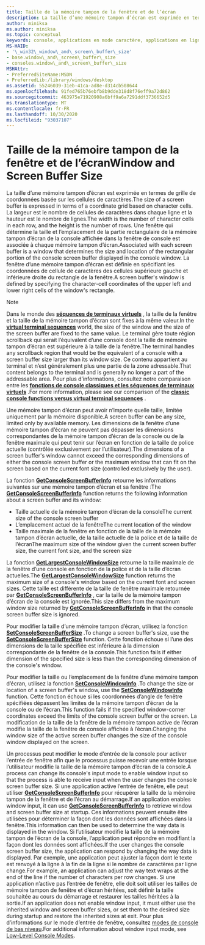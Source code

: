 ```yaml
---
title: Taille de la mémoire tampon de la fenêtre et de l’écran
description: La taille d’une mémoire tampon d’écran est exprimée en termes de grille de coordonnées basée sur les cellules de caractères.
author: miniksa
ms.author: miniksa
ms.topic: conceptual
keywords: console, applications en mode caractère, applications en ligne de commande, applications de terminal, API console
MS-HAID:
- '\_win32\_window\_and\_screen\_buffer\_size'
- base.window\_and\_screen\_buffer\_size
- consoles.window\_and\_screen\_buffer\_size
MSHAttr:
- PreferredSiteName:MSDN
- PreferredLib:/library/windows/desktop
ms.assetid: 55246039-31eb-41ca-ad8e-d314cb508644
ms.openlocfilehash: 91fed765b76ebfb8b9dde318d8f76eff9a72d862
ms.sourcegitcommit: 463975e71920908a6bff9a6a7291ddf3736652d5
ms.translationtype: MT
ms.contentlocale: fr-FR
ms.lasthandoff: 10/30/2020
ms.locfileid: "93037107"
---
```

# <a name="window-and-screen-buffer-size"></a><span data-ttu-id="fb3f4-104">Taille de la mémoire tampon de la fenêtre et de l’écran</span><span class="sxs-lookup"><span data-stu-id="fb3f4-104">Window and Screen Buffer Size</span></span>

<span data-ttu-id="fb3f4-105">La taille d’une mémoire tampon d’écran est exprimée en termes de grille de coordonnées basée sur les cellules de caractères.</span><span class="sxs-lookup"><span data-stu-id="fb3f4-105">The size of a screen buffer is expressed in terms of a coordinate grid based on character cells.</span></span> <span data-ttu-id="fb3f4-106">La largeur est le nombre de cellules de caractères dans chaque ligne et la hauteur est le nombre de lignes.</span><span class="sxs-lookup"><span data-stu-id="fb3f4-106">The width is the number of character cells in each row, and the height is the number of rows.</span></span> <span data-ttu-id="fb3f4-107">Une fenêtre qui détermine la taille et l’emplacement de la partie rectangulaire de la mémoire tampon d’écran de la console affichée dans la fenêtre de console est associée à chaque mémoire tampon d’écran.</span><span class="sxs-lookup"><span data-stu-id="fb3f4-107">Associated with each screen buffer is a window that determines the size and location of the rectangular portion of the console screen buffer displayed in the console window.</span></span> <span data-ttu-id="fb3f4-108">La fenêtre d’une mémoire tampon d’écran est définie en spécifiant les coordonnées de cellule de caractères des cellules supérieure gauche et inférieure droite du rectangle de la fenêtre.</span><span class="sxs-lookup"><span data-stu-id="fb3f4-108">A screen buffer's window is defined by specifying the character-cell coordinates of the upper left and lower right cells of the window's rectangle.</span></span>

> [!NOTE]
> <span data-ttu-id="fb3f4-109">Dans le monde des **[séquences de terminaux virtuels](console-virtual-terminal-sequences.md)** , la taille de la fenêtre et la taille de la mémoire tampon d’écran sont fixes à la même valeur.</span><span class="sxs-lookup"><span data-stu-id="fb3f4-109">In the **[virtual terminal sequences](console-virtual-terminal-sequences.md)** world, the size of the window and the size of the screen buffer are fixed to the same value.</span></span> <span data-ttu-id="fb3f4-110">Le terminal gère toute région scrollback qui serait l’équivalent d’une console dont la taille de mémoire tampon d’écran est supérieure à la taille de la fenêtre.</span><span class="sxs-lookup"><span data-stu-id="fb3f4-110">The terminal handles any scrollback region that would be the equivalent of a console with a screen buffer size larger than its window size.</span></span> <span data-ttu-id="fb3f4-111">Ce contenu appartient au terminal et n’est généralement plus une partie de la zone adressable.</span><span class="sxs-lookup"><span data-stu-id="fb3f4-111">That content belongs to the terminal and is generally no longer a part of the addressable area.</span></span> <span data-ttu-id="fb3f4-112">Pour plus d’informations, consultez notre comparaison entre les **[fonctions de console classiques et les séquences de terminaux virtuels](classic-vs-vt.md)** .</span><span class="sxs-lookup"><span data-stu-id="fb3f4-112">For more information, please see our comparison of the **[classic console functions versus virtual terminal sequences](classic-vs-vt.md)** .</span></span>

<span data-ttu-id="fb3f4-113">Une mémoire tampon d’écran peut avoir n’importe quelle taille, limitée uniquement par la mémoire disponible.</span><span class="sxs-lookup"><span data-stu-id="fb3f4-113">A screen buffer can be any size, limited only by available memory.</span></span> <span data-ttu-id="fb3f4-114">Les dimensions de la fenêtre d’une mémoire tampon d’écran ne peuvent pas dépasser les dimensions correspondantes de la mémoire tampon d’écran de la console ou de la fenêtre maximale qui peut tenir sur l’écran en fonction de la taille de police actuelle (contrôlée exclusivement par l’utilisateur).</span><span class="sxs-lookup"><span data-stu-id="fb3f4-114">The dimensions of a screen buffer's window cannot exceed the corresponding dimensions of either the console screen buffer or the maximum window that can fit on the screen based on the current font size (controlled exclusively by the user).</span></span>

<span data-ttu-id="fb3f4-115">La fonction [**GetConsoleScreenBufferInfo**](getconsolescreenbufferinfo.md) retourne les informations suivantes sur une mémoire tampon d’écran et sa fenêtre :</span><span class="sxs-lookup"><span data-stu-id="fb3f4-115">The [**GetConsoleScreenBufferInfo**](getconsolescreenbufferinfo.md) function returns the following information about a screen buffer and its window:</span></span>

- <span data-ttu-id="fb3f4-116">Taille actuelle de la mémoire tampon d’écran de la console</span><span class="sxs-lookup"><span data-stu-id="fb3f4-116">The current size of the console screen buffer</span></span>
- <span data-ttu-id="fb3f4-117">L’emplacement actuel de la fenêtre</span><span class="sxs-lookup"><span data-stu-id="fb3f4-117">The current location of the window</span></span>
- <span data-ttu-id="fb3f4-118">Taille maximale de la fenêtre en fonction de la taille de la mémoire tampon d’écran actuelle, de la taille actuelle de la police et de la taille de l’écran</span><span class="sxs-lookup"><span data-stu-id="fb3f4-118">The maximum size of the window given the current screen buffer size, the current font size, and the screen size</span></span>

<span data-ttu-id="fb3f4-119">La fonction [**GetLargestConsoleWindowSize**](getlargestconsolewindowsize.md) retourne la taille maximale de la fenêtre d’une console en fonction de la police et de la taille d’écran actuelles.</span><span class="sxs-lookup"><span data-stu-id="fb3f4-119">The [**GetLargestConsoleWindowSize**](getlargestconsolewindowsize.md) function returns the maximum size of a console's window based on the current font and screen sizes.</span></span> <span data-ttu-id="fb3f4-120">Cette taille est différente de la taille de fenêtre maximale retournée par [**GetConsoleScreenBufferInfo**](getconsolescreenbufferinfo.md) , car la taille de la mémoire tampon d’écran de la console est ignorée.</span><span class="sxs-lookup"><span data-stu-id="fb3f4-120">This size differs from the maximum window size returned by [**GetConsoleScreenBufferInfo**](getconsolescreenbufferinfo.md) in that the console screen buffer size is ignored.</span></span>

<span data-ttu-id="fb3f4-121">Pour modifier la taille d’une mémoire tampon d’écran, utilisez la fonction [**SetConsoleScreenBufferSize**](setconsolescreenbuffersize.md) .</span><span class="sxs-lookup"><span data-stu-id="fb3f4-121">To change a screen buffer's size, use the [**SetConsoleScreenBufferSize**](setconsolescreenbuffersize.md) function.</span></span> <span data-ttu-id="fb3f4-122">Cette fonction échoue si l’une des dimensions de la taille spécifiée est inférieure à la dimension correspondante de la fenêtre de la console.</span><span class="sxs-lookup"><span data-stu-id="fb3f4-122">This function fails if either dimension of the specified size is less than the corresponding dimension of the console's window.</span></span>

<span data-ttu-id="fb3f4-123">Pour modifier la taille ou l’emplacement de la fenêtre d’une mémoire tampon d’écran, utilisez la fonction [**SetConsoleWindowInfo**](setconsolewindowinfo.md) .</span><span class="sxs-lookup"><span data-stu-id="fb3f4-123">To change the size or location of a screen buffer's window, use the [**SetConsoleWindowInfo**](setconsolewindowinfo.md) function.</span></span> <span data-ttu-id="fb3f4-124">Cette fonction échoue si les coordonnées d’angle de fenêtre spécifiées dépassent les limites de la mémoire tampon d’écran de la console ou de l’écran.</span><span class="sxs-lookup"><span data-stu-id="fb3f4-124">This function fails if the specified window-corner coordinates exceed the limits of the console screen buffer or the screen.</span></span> <span data-ttu-id="fb3f4-125">La modification de la taille de la fenêtre de la mémoire tampon active de l’écran modifie la taille de la fenêtre de console affichée à l’écran.</span><span class="sxs-lookup"><span data-stu-id="fb3f4-125">Changing the window size of the active screen buffer changes the size of the console window displayed on the screen.</span></span>

<span data-ttu-id="fb3f4-126">Un processus peut modifier le mode d’entrée de la console pour activer l’entrée de fenêtre afin que le processus puisse recevoir une entrée lorsque l’utilisateur modifie la taille de la mémoire tampon d’écran de la console.</span><span class="sxs-lookup"><span data-stu-id="fb3f4-126">A process can change its console's input mode to enable window input so that the process is able to receive input when the user changes the console screen buffer size.</span></span> <span data-ttu-id="fb3f4-127">Si une application active l’entrée de fenêtre, elle peut utiliser [**GetConsoleScreenBufferInfo**](getconsolescreenbufferinfo.md) pour récupérer la taille de la mémoire tampon de la fenêtre et de l’écran au démarrage.</span><span class="sxs-lookup"><span data-stu-id="fb3f4-127">If an application enables window input, it can use [**GetConsoleScreenBufferInfo**](getconsolescreenbufferinfo.md) to retrieve window and screen buffer size at startup.</span></span> <span data-ttu-id="fb3f4-128">Ces informations peuvent ensuite être utilisées pour déterminer la façon dont les données sont affichées dans la fenêtre.</span><span class="sxs-lookup"><span data-stu-id="fb3f4-128">This information can then be used to determine the way data is displayed in the window.</span></span> <span data-ttu-id="fb3f4-129">Si l’utilisateur modifie la taille de la mémoire tampon de l’écran de la console, l’application peut répondre en modifiant la façon dont les données sont affichées.</span><span class="sxs-lookup"><span data-stu-id="fb3f4-129">If the user changes the console screen buffer size, the application can respond by changing the way data is displayed.</span></span> <span data-ttu-id="fb3f4-130">Par exemple, une application peut ajuster la façon dont le texte est renvoyé à la ligne à la fin de la ligne si le nombre de caractères par ligne change.</span><span class="sxs-lookup"><span data-stu-id="fb3f4-130">For example, an application can adjust the way text wraps at the end of the line if the number of characters per row changes.</span></span> <span data-ttu-id="fb3f4-131">Si une application n’active pas l’entrée de fenêtre, elle doit soit utiliser les tailles de mémoire tampon de fenêtre et d’écran héritées, soit définir la taille souhaitée au cours du démarrage et restaurer les tailles héritées à la sortie.</span><span class="sxs-lookup"><span data-stu-id="fb3f4-131">If an application does not enable window input, it must either use the inherited window and screen buffer sizes, or set them to the desired size during startup and restore the inherited sizes at exit.</span></span> <span data-ttu-id="fb3f4-132">Pour plus d’informations sur le mode d’entrée de fenêtre, consultez [modes de console de bas niveau](low-level-console-modes.md).</span><span class="sxs-lookup"><span data-stu-id="fb3f4-132">For additional information about window input mode, see [Low-Level Console Modes](low-level-console-modes.md).</span></span>
